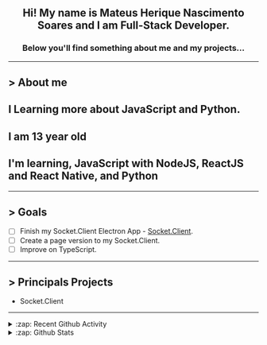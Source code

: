 <div align="center">

## Hi! My name is Mateus Herique Nascimento Soares and I am Full-Stack Developer.

### Below you'll find something about me and my projects...

</div>

---

## **>** About me

## I Learning more about JavaScript and Python.

## I am 13 year old

## I'm learning, JavaScript with NodeJS, ReactJS and React Native, and Python

---

## **>** Goals

- [ ] Finish my Socket.Client Electron App - [Socket.Client](https://github.com/MateusSoares895/socket.client).
- [ ] Create a page version to my Socket.Client.
- [ ] Improve on TypeScript.

---

## **>** Principals Projects

- Socket.Client

---

<details>
  <summary>:zap: Recent Github Activity</summary>

<!--START_SECTION:activity-->
1. ❗️ Opened issue [#763](https://github.com//zsh-users/zsh-completions/issues/763) in [zsh-users/zsh-completions](https://github.com//zsh-users/zsh-completions)
2. 💪 Opened PR [#3](https://github.com//Mikael-R/readme-template-generator/pull/3) in [Mikael-R/readme-template-generator](https://github.com//Mikael-R/readme-template-generator)
3. 💪 Opened PR [#1](https://github.com//Mikael-R/aziris/pull/1) in [Mikael-R/aziris](https://github.com//Mikael-R/aziris)
4. ❗️ Opened issue [#306](https://github.com//JetBrains/JetBrainsMono/issues/306) in [JetBrains/JetBrainsMono](https://github.com//JetBrains/JetBrainsMono)
5. ❗️ Closed issue [#8308](https://github.com//yarnpkg/yarn/issues/8308) in [yarnpkg/yarn](https://github.com//yarnpkg/yarn)
<!--END_SECTION:activity-->
</details>

<details>
  <summary>:zap: Github Stats</summary>

  <br />

  <a href="https://github.com/mateushnsoares">
    <img align="center" src="https://github-readme-stats.vercel.app/api?username=mateushnsoares&show_icons=true&theme=dark&line_height=27" alt="mateushnsoares github stats"/>
  </a>

  <a>
    <img align="center" src="https://github-readme-stats.vercel.app/api/top-langs/?username=mateushnsoares&theme=dark&layout=compact" alt="mateushnsoares most used languages" />
  </a>
</details>
